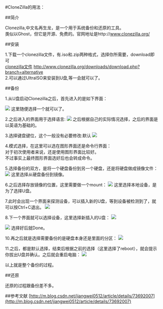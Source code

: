 #CloneZilla的用法：

##简介

Clonezilla,中文名再生龙，是一个用于系统备份和还原的工具。<br>
类似以Ghost，但它是开源、免费的。官网地址是http://www.clonezilla.org/

##安装

1.下载一个clonezilla文件，有.iso和.zip两种格式，选择你所需要，download即可<br>
[clonezilla文件](http://www.clonezilla.org/downloads/download.php?branch=alternative)
http://www.clonezilla.org/downloads/download.php?branch=alternative<br>
2.可以通过UltraISO来安装到U盘,等一会就可以了。

##备份

1.从U盘启动Clonezilla之后，首先进入的是如下界面：

![](http://img.blog.csdn.net/20170702121156535)
这里随便选择一个就可以了。<br>

2.之后进入的界面用于选择语言:
![](http://img.blog.csdn.net/20170702121403734)
之后根据自己的实际情况选择，之后的界面是以英语为基础的。

3.选择键盘键位，这个一般没有必要修改:默认
![](http://img.blog.csdn.net/20170702121655128)

4.模式选择，在这里可以选在图形界面还是命令行界面：<br>
对于初次使用者来说，还是使用图形界面比较好。 <br>
不过事实上最终图形界面选好后也会转成命令。

5.选择备份的双方，是将一个硬盘备份到另一个硬盘，还是将硬盘做成镜像文件：
![](http://img.blog.csdn.net/20170702132617419)
这里选择从硬盘备份到镜像。<br>

6.之后选择存放镜像的位置，这里需要做一个mount：
![](http://img.blog.csdn.net/20170702132846750)
这里选择本地设备，是为了选择U盘。

7.此时会出现一个界面来探测设备，可以插入新的U盘，等到设备被检测到了，就可以按Ctrl+C退出。
![](http://img.blog.csdn.net/20170702133048014)

8.下一个界面就可以选择设备，这里选择新插入的U盘：
![](http://img.blog.csdn.net/20170702133234334)

![](http://img.blog.csdn.net/20170702133530336)
选择好后就Done。

10.再之后就是选择需要备份的是硬盘本身还是里面的分区：
![](http://img.blog.csdn.net/20170702133754787)

11.之后，都是默认选择，结束后根据之前的选择（这里选择了reboot），就会提示你拔出U盘并确认。之后就会重启电脑：
![](http://img.blog.csdn.net/20170702134902859)

以上就是整个备份的过程。

##还原

还原的过程跟备份差不多。

##参考文献
[http://m.blog.csdn.net/jiangwei0512/article/details/73692007](http://m.blog.csdn.net/jiangwei0512/article/details/73692007)